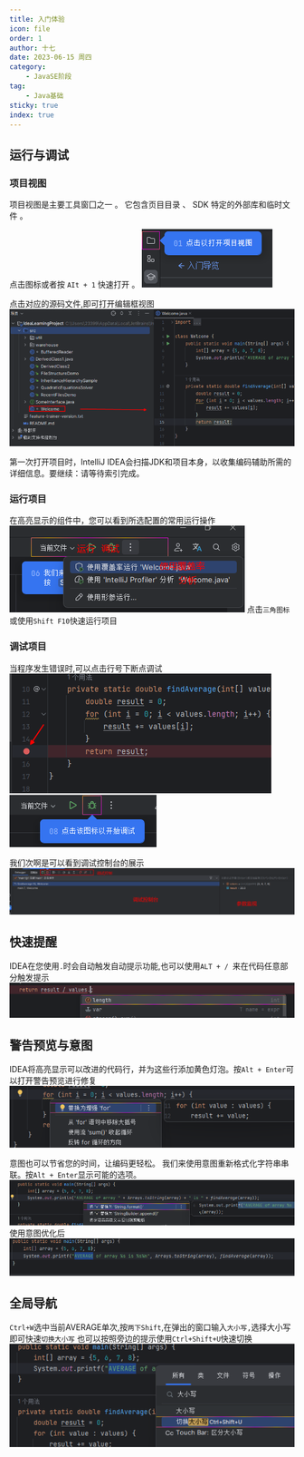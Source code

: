 ```yaml
---
title: 入门体验
icon: file
order: 1
author: 十七
date: 2023-06-15 周四
category:
	- JavaSE阶段
tag:
	- Java基础
sticky: true
index: true
---
```


## 运行与调试

### 项目视图

项目视图是主要工具窗囗之一 。 它包含页目目录 、 SDK 特定的外部库和临时文件 。

点击图标或者按 `AIt + 1` 快速打开 。
![](./assets/image-20230421100350310.png)

点击对应的源码文件,即可打开编辑框视图
![](./assets/image-20230421100531369.png)

第一次打开项目时，IntelliJ IDEA会扫描JDK和项目本身，以收集编码辅助所需的详细信息。要继续：请等待索引完成。

### 运行项目

在高亮显示的组件中，您可以看到所选配置的常用运行操作
![](./assets/image-20230421101342721.png)
点击`三角图标`或使用`Shift F10`快速运行项目

### 调试项目

当程序发生错误时,可以点击行号下断点调试
![](./assets/image-20230421101518356.png)
![](./assets/image-20230421101525141.png)

我们次啊是可以看到调试控制台的展示
![](./assets/image-20230421101702235.png)

## 快速提醒

IDEA在您使用`.`时会自动触发自动提示功能,也可以使用`ALT + / `来在代码任意部分触发提示
![](./assets/image-20230421101900174.png)

## 警告预览与意图

IDEA将高亮显示可以改进的代码行，并为这些行添加黄色灯泡。按`Alt + Enter`可以打开警告预览进行修复
![](./assets/image-20230421103343117.png)

意图也可以节省您的时间，让编码更轻松。
我们来使用意图重新格式化字符串串联。按`Alt + Enter`显示可能的选项。
![](./assets/image-20230421103409847.png)
使用意图优化后
![](./assets/image-20230421103430457.png)

## 全局导航

`Ctrl+W`选中当前AVERAGE单次,按`两下Shift`,在弹出的窗口输入`大小写,`选择大小写即可快速`切换大小写`
也可以按照旁边的提示使用`Ctrl+Shift+U`快速切换
![](./assets/image-20230421103559206.png)





